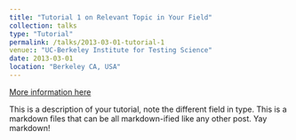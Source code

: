 ```yaml
---
title: "Tutorial 1 on Relevant Topic in Your Field"
collection: talks
type: "Tutorial"
permalink: /talks/2013-03-01-tutorial-1
venue:: "UC-Berkeley Institute for Testing Science"
date: 2013-03-01
location: "Berkeley CA, USA"
---
```


[More information here](http://exampleurl.com)

This is a description of your tutorial, note the different field in type. This is a markdown files that can be all markdown-ified like any other post. Yay markdown!
